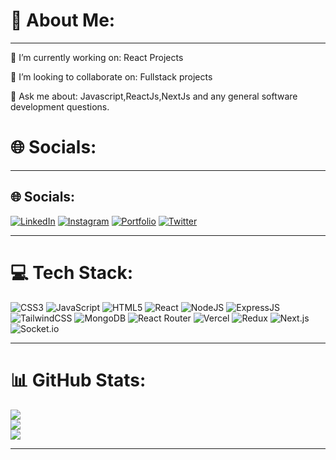 # 💫 About Me:
---

🔭  I’m currently working on:
React Projects

👯 I’m looking to collaborate on:
Fullstack projects

💬 Ask me about:
Javascript,ReactJs,NextJs and any general software development questions.

# 🌐 Socials:
---
## 🌐 Socials:
[![LinkedIn](https://img.shields.io/badge/LinkedIn-0077B5.svg?style=for-the-badge&logo=linkedin&logoColor=white)](https://www.linkedin.com/in/ved-chaudhary-179343352/) 
[![Instagram](https://img.shields.io/badge/Instagram-E4405F.svg?style=for-the-badge&logo=instagram&logoColor=white)](https://www.instagram.com/your-username/) 
[![Portfolio](https://img.shields.io/badge/Portfolio-000000.svg?style=for-the-badge&logo=firefox&logoColor=white)](https://vedportfolioo.netlify.app/) 
[![Twitter](https://img.shields.io/badge/Twitter-1DA1F2.svg?style=for-the-badge&logo=twitter&logoColor=white)](https://x.com/CodexVelocity_) 

---
# 💻 Tech Stack:

![CSS3](https://img.shields.io/badge/CSS3-1572B6?style=for-the-badge&logo=css3&logoColor=white)
![JavaScript](https://img.shields.io/badge/JavaScript-F7DF1E?style=for-the-badge&logo=javascript&logoColor=black)
![HTML5](https://img.shields.io/badge/HTML5-E34F26?style=for-the-badge&logo=html5&logoColor=white)
![React](https://img.shields.io/badge/React-20232A?style=for-the-badge&logo=react&logoColor=61DAFB)
![NodeJS](https://img.shields.io/badge/Node.js-339933?style=for-the-badge&logo=node.js&logoColor=white)
![ExpressJS](https://img.shields.io/badge/Express.js-000000?style=for-the-badge&logo=express&logoColor=white)
![TailwindCSS](https://img.shields.io/badge/Tailwind_CSS-38B2AC?style=for-the-badge&logo=tailwind-css&logoColor=white)
![MongoDB](https://img.shields.io/badge/MongoDB-47A248?style=for-the-badge&logo=mongodb&logoColor=white)
![React Router](https://img.shields.io/badge/React_Router-CA4245?style=for-the-badge&logo=react-router&logoColor=white)
![Vercel](https://img.shields.io/badge/Vercel-000000?style=for-the-badge&logo=vercel&logoColor=white)
![Redux](https://img.shields.io/badge/Redux-764ABC?style=for-the-badge&logo=redux&logoColor=white)
![Next.js](https://img.shields.io/badge/Next.js-000000?style=for-the-badge&logo=nextdotjs&logoColor=white)
![Socket.io](https://img.shields.io/badge/Socket.io-010101?style=for-the-badge&logo=socketdotio&logoColor=white)

---

# 📊 GitHub Stats:

![](https://github-readme-stats.vercel.app/api?username=vedchaudhary2005&theme=radical&hide_border=false&include_all_commits=true&count_private=true)  
![](https://github-readme-streak-stats.herokuapp.com/?user=vedchaudhary2005&theme=radical&hide_border=false)  
![](https://github-readme-stats.vercel.app/api/top-langs/?username=vedchaudhary2005&theme=radical&hide_border=false&layout=compact)

---
